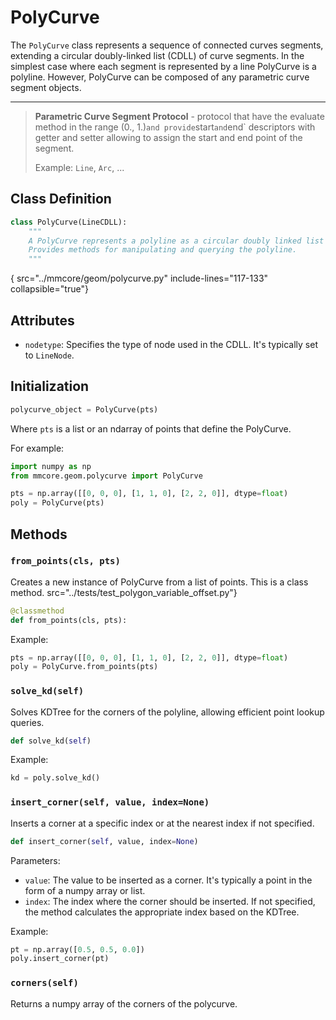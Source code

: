 # PolyCurve

The `PolyCurve` class represents a sequence of connected curves segments, extending a circular
doubly-linked list (CDLL) of curve segments. In the simplest case where each segment is represented by a line
PolyCurve is a polyline.
However, PolyCurve can be composed of any parametric curve segment objects.


---

> **Parametric Curve Segment Protocol** - protocol that have the evaluate method in the range (0., 1.)` and provide
> `start` and `end` descriptors with getter and setter allowing to assign the start and end point of the segment.
>
> Example: `Line`, `Arc`, ...

## Class Definition

```python
class PolyCurve(LineCDLL):
    """
    A PolyCurve represents a polyline as a circular doubly linked list (CDLL) of line segments.
    Provides methods for manipulating and querying the polyline.
    """
```

{
src="../mmcore/geom/polycurve.py" include-lines="117-133" collapsible="true"}

## Attributes

- `nodetype`: Specifies the type of node used in the CDLL. It's typically set to `LineNode`.

## Initialization

```python
polycurve_object = PolyCurve(pts)
```

Where `pts` is a list or an ndarray of points that define the PolyCurve.

For example:

```python
import numpy as np
from mmcore.geom.polycurve import PolyCurve

pts = np.array([[0, 0, 0], [1, 1, 0], [2, 2, 0]], dtype=float)
poly = PolyCurve(pts)
```

## Methods

### `from_points(cls, pts)`

Creates a new instance of PolyCurve from a list of points. This is a class method.
src="../tests/test_polygon_variable_offset.py"}
```python
@classmethod
def from_points(cls, pts):
```

Example:

```python
pts = np.array([[0, 0, 0], [1, 1, 0], [2, 2, 0]], dtype=float)
poly = PolyCurve.from_points(pts)
```

### `solve_kd(self)`

Solves KDTree for the corners of the polyline, allowing efficient point lookup queries.

```python
def solve_kd(self)
```

Example:

```python
kd = poly.solve_kd()
```

### `insert_corner(self, value, index=None)`

Inserts a corner at a specific index or at the nearest index if not specified.

```python
def insert_corner(self, value, index=None)
```

Parameters:

- `value`: The value to be inserted as a corner. It's typically a point in the form of a numpy array or list.
- `index`: The index where the corner should be inserted. If not specified, the method calculates the appropriate index
  based on the KDTree.

Example:

```python
pt = np.array([0.5, 0.5, 0.0])
poly.insert_corner(pt)
```

### `corners(self)`

Returns a numpy array of the corners of the polycurve.



